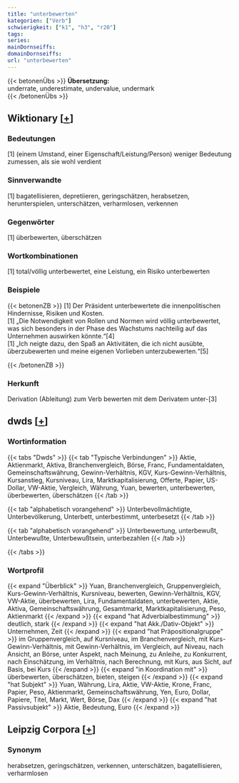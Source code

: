 ```yaml
---
title: "unterbewerten"
kategorien: ["Verb"]
schwierigkeit: ["k1", "h3", "r20"]
tags:
series:
mainDornseiffs:
domainDornseiffs:
url: "unterbewerten"
---
```


{{< betonenÜbs >}}
**Übersetzung:**  
underrate, underestimate, undervalue, undermark  
{{< /betonenÜbs >}}

## Wiktionary [[+](https://de.wiktionary.org/wiki/unterbewerten)]

### Bedeutungen
[1] (einem Umstand, einer Eigenschaft/Leistung/Person) weniger Bedeutung zumessen, als sie wohl verdient  

### Sinnverwandte
[1] bagatellisieren, depretiieren, geringschätzen, herabsetzen, herunterspielen, unterschätzen, verharmlosen, verkennen  

### Gegenwörter
[1] überbewerten, überschätzen  

### Wortkombinationen
[1] total/völlig unterbewertet, eine Leistung, ein Risiko unterbewerten  

### Beispiele
{{< betonenZB >}}
[1] Der Präsident unterbewertete die innenpolitischen Hindernisse, Risiken und Kosten.  
[1] „Die Notwendigkeit von Rollen und Normen wird völlig unterbewertet, was sich besonders in der Phase des Wachstums nachteilig auf das Unternehmen auswirken könnte.“[4]  
[1] „Ich neigte dazu, den Spaß an Aktivitäten, die ich nicht ausübte, überzubewerten und meine eigenen Vorlieben unterzubewerten.“[5]  

{{< /betonenZB >}}
### Herkunft
Derivation (Ableitung) zum Verb bewerten mit dem Derivatem unter-[3]  



## dwds [[+](https://www.dwds.de/wb/unterbewerten)]

### Wortinformation
{{< tabs "Dwds" >}}
{{< tab "Typische Verbindungen" >}}
Aktie, Aktienmarkt, Aktiva, Branchenvergleich, Börse, Franc, Fundamentaldaten, Gemeinschaftswährung, Gewinn-Verhältnis, KGV, Kurs-Gewinn-Verhältnis, Kursanstieg, Kursniveau, Lira, Marktkapitalisierung, Offerte, Papier, US-Dollar, VW-Aktie, Vergleich, Währung, Yuan, bewerten, unterbewerten, überbewerten, überschätzen
{{< /tab >}}

{{< tab "alphabetisch vorangehend" >}}
Unterbevollmächtigte, Unterbevölkerung, Unterbett, unterbestimmt, unterbesetzt
{{< /tab >}}

{{< tab "alphabetisch vorangehend" >}}
Unterbewertung, unterbewußt, Unterbewußte, Unterbewußtsein, unterbezahlen
{{< /tab >}}

{{< /tabs >}}

### Wortprofil
{{< expand "Überblick" >}} Yuan, Branchenvergleich, Gruppenvergleich, Kurs-Gewinn-Verhältnis, Kursniveau, bewerten, Gewinn-Verhältnis, KGV, VW-Aktie, überbewerten, Lira, Fundamentaldaten, unterbewerten, Aktie, Aktiva, Gemeinschaftswährung, Gesamtmarkt, Marktkapitalisierung, Peso, Aktienmarkt {{< /expand >}}
{{< expand "hat Adverbialbestimmung" >}} deutlich, stark {{< /expand >}}
{{< expand "hat Akk./Dativ-Objekt" >}} Unternehmen, Zeit {{< /expand >}}
{{< expand "hat Präpositionalgruppe" >}} im Gruppenvergleich, auf Kursniveau, im Branchenvergleich, mit Kurs-Gewinn-Verhältnis, mit Gewinn-Verhältnis, im Vergleich, auf Niveau, nach Ansicht, an Börse, unter Aspekt, nach Meinung, zu Anleihe, zu Konkurrent, nach Einschätzung, im Verhältnis, nach Berechnung, mit Kurs, aus Sicht, auf Basis, bei Kurs {{< /expand >}}
{{< expand "in Koordination mit" >}} überbewerten, überschätzen, bieten, steigen {{< /expand >}}
{{< expand "hat Subjekt" >}} Yuan, Währung, Lira, Aktie, VW-Aktie, Krone, Franc, Papier, Peso, Aktienmarkt, Gemeinschaftswährung, Yen, Euro, Dollar, Papiere, Titel, Markt, Wert, Börse, Dax {{< /expand >}}
{{< expand "hat Passivsubjekt" >}} Aktie, Bedeutung, Euro {{< /expand >}}

## Leipzig Corpora [[+](https://corpora.uni-leipzig.de/en/res?word=unterbewerten&corpusId=deu_newscrawl-public_2018)]


### Synonym
herabsetzen, geringschätzen, verkennen, unterschätzen, bagatellisieren, verharmlosen

